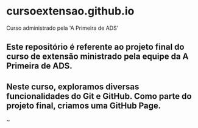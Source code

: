 # cursoextensao.github.io 
Curso administrado pela 'A Primeira de ADS'

## Este repositório é referente ao projeto final do curso de extensão ministrado pela equipe da A Primeira de ADS.

## Neste curso, exploramos diversas funcionalidades do Git e GitHub. Como parte do projeto final, criamos uma GitHub Page.
~                                                